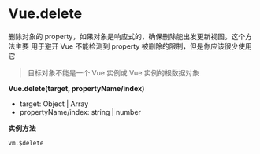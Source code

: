 # Vue.delete

删除对象的 property，如果对象是响应式的，确保删除能出发更新视图。这个方法主要
用于避开 Vue 不能检测到 property 被删除的限制，但是你应该很少使用它

> 目标对象不能是一个 Vue 实例或 Vue 实例的根数据对象

**Vue.delete(target, propertyName/index)**

- target: Object | Array
- propertyName/index: string | number

**实例方法**

`vm.$delete`
